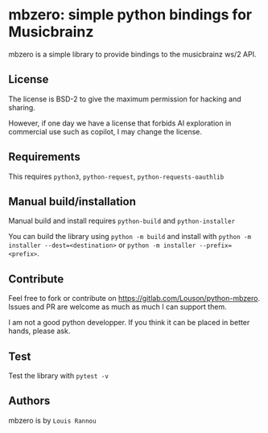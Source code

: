 # mbzero: simple python bindings for Musicbrainz

mbzero is a simple library to provide bindings to the musicbrainz ws/2 API.

## License

The license is BSD-2 to give the maximum permission for hacking and sharing.

However, if one day we have a license that forbids AI exploration in commercial
use such as copilot, I may change the license.

## Requirements

This requires `python3`, `python-request`, `python-requests-oauthlib`

## Manual build/installation

Manual build and install requires `python-build` and `python-installer`

You can build the library using `python -m build` and install with `python -m
installer --dest=<destination>` or `python -m installer --prefix=<prefix>`.

## Contribute

Feel free to fork or contribute on
<https://gitlab.com/Louson/python-mbzero>. Issues and PR are welcome as much as
much I can support them.

I am not a good python developper. If you think it can be placed in better
hands, please ask.

## Test

Test the library with `pytest -v`

## Authors

mbzero is by `Louis Rannou`
